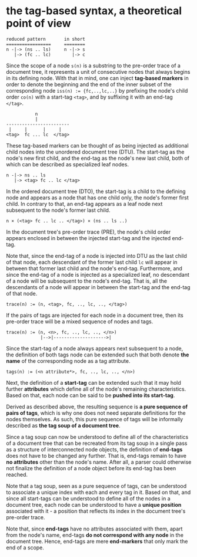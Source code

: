 
<!-- ======================================================================= -->
# the tag-based syntax, a theoretical point of view

```
reduced pattern       in short
=================     ========
n -|-> (ns .. ls)     n -|-> s
   |-> (fc .. lc)        |-> c
```

Since the scope of a node `s(n)` is a substring to the pre-order trace of a
document tree, it represents a unit of consecutive nodes that always begins
in its defining node. With that in mind, one can inject **tag-based markers**
in order to denote the beginning and the end of the inner subset of the
corresponding node `iss(n) := {fc,..,lc,..}` by prefixing the node's child
order `co(n)` with a start-tag `<tag>`, and by suffixing it with an end-tag
`</tag>`.

```
           n
           |
------------------------
 |     |      |     |
<tag>  fc ... lc  </tag>
```

These tag-based markers can be thought of as being injected as additional
child nodes into the unordered document tree (DTU). The start-tag as the
node's new first child, and the end-tag as the node's new last child, both
of which can be described as specialized leaf nodes.

```
n -|-> ns .. ls
   |-> <tag> fc .. lc </tag>
```

In the ordered document tree (DTO), the start-tag is a child to the defining
node and appears as a node that has one child only, the node's former first
child. In contrary to that, an end-tag appears as a leaf node next subsequent
to the node's former last child.

```
n × (<tag> fc .. lc .. </tag>) × (ns .. ls ..)
```

In the document tree's pre-order trace (PRE), the node's child order appears
enclosed in between the injected start-tag and the injected end-tag.

Note that, since the end-tag of a node is injected into DTU as the last child
of that node, each descendant of the former last child `lc` will appear in
between that former last child and the node's end-tag. Furthermore, and since
the end-tag of a node is injected as a specialized leaf, no descendant of a
node will be subsequent to the node's end-tag. That is, all the descendants
of a node will appear in between the start-tag and the end-tag of that node.

```
trace(n) := (n, <tag>, fc, .., lc, .., </tag>)
```

If the pairs of tags are injected for each node in a document tree,
then its pre-order trace will be a mixed sequence of nodes and tags.

```
trace(n) := (n, <n>, fc, .., lc, .., </n>)
             |-->|-------------------->|
```

Since the start-tag of a node always appears next subsequent to a node,
the definition of both tags node can be extended such that both denote
**the name** of the corresponding node as a tag attribute.

```
tags(n) := (<n attribute*>, fc, .., lc, .., </n>)
```

Next, the definition of a **start-tag** can be extended such that it may hold
further **attributes** which define all of the node's remaining characteristics.
Based on that, each node can be said to be **pushed into its start-tag**.

Derived as described above, the resulting sequence is **a pure sequence of**
**pairs of tags**, which is why one does not need separate definitions for
the nodes themselves. As such, this pure sequence of tags will be informally
described as **the tag soup of a document tree**.

Since a tag soup can now be understood to define all of the characteristics
of a document tree that can be recreated from its tag soup in a single pass
as a structure of interconnected node objects, the definition of **end-tags**
does not have to be changed any further. That is, end-tags remain to have
**no attributes** other than the node's name. After all, a parser could
otherwise not finalize the definition of a node object before its end-tag
has been reached.

Note that a tag soup, seen as a pure sequence of tags, can be understood
to associate a unique index with each and every tag in it. Based on that,
and since all start-tags can be understood to define all of the nodes in
a document tree, each node can be understood to have a **unique position**
associated with it - a position that reflects its index in the document
tree's pre-order trace.

Note that, since **end-tags** have no attributes associated with them, apart
from the node's name, end-tags **do not correspond with any node** in the
document tree. Hence, end-tags are mere **end-markers** that only mark the
end of a scope.
